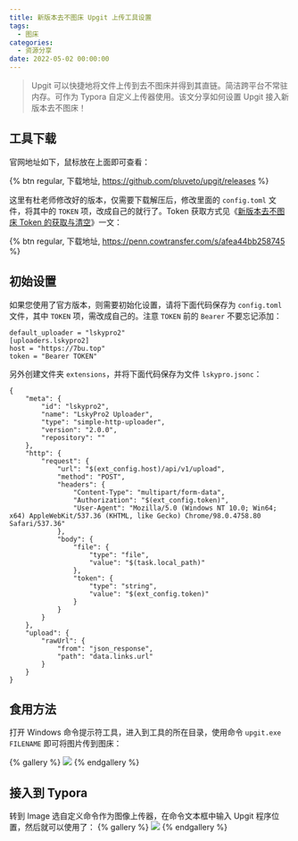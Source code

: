 ```yaml
---
title: 新版本去不图床 Upgit 上传工具设置
tags:
  - 图床
categories:
  - 资源分享
date: 2022-05-02 00:00:00
---
```


> Upgit 可以快捷地将文件上传到去不图床并得到其直链。简洁跨平台不常驻内存。可作为 Typora 自定义上传器使用。该文分享如何设置 Upgit 接入新版本去不图床！

<!-- more -->

## 工具下载

官网地址如下，鼠标放在上面即可查看：

{% btn regular, 下载地址, https://github.com/pluveto/upgit/releases %}

这里有杜老师修改好的版本，仅需要下载解压后，修改里面的 `config.toml` 文件，将其中的 `TOKEN` 项，改成自己的就行了。Token 获取方式见《[新版本去不图床 Token 的获取与清空](https://dusays.com/454/)》一文：

{% btn regular, 下载地址, https://penn.cowtransfer.com/s/afea44bb258745 %}

## 初始设置

如果您使用了官方版本，则需要初始化设置，请将下面代码保存为 `config.toml` 文件，其中 `TOKEN` 项，需改成自己的。注意 `TOKEN` 前的 `Bearer` 不要忘记添加：

```
default_uploader = "lskypro2"
[uploaders.lskypro2]
host = "https://7bu.top"
token = "Bearer TOKEN"
```

另外创建文件夹 `extensions`，并将下面代码保存为文件 `lskypro.jsonc`：

```
{
    "meta": {
        "id": "lskypro2",
        "name": "LskyPro2 Uploader",
        "type": "simple-http-uploader",
        "version": "2.0.0",
        "repository": ""
    },
    "http": {
        "request": {
            "url": "$(ext_config.host)/api/v1/upload",
            "method": "POST",
            "headers": {
                "Content-Type": "multipart/form-data",
                "Authorization": "$(ext_config.token)",
                "User-Agent": "Mozilla/5.0 (Windows NT 10.0; Win64; x64) AppleWebKit/537.36 (KHTML, like Gecko) Chrome/98.0.4758.80 Safari/537.36"
            },
            "body": {
                "file": {
                    "type": "file",
                    "value": "$(task.local_path)"
                },
                "token": {
                    "type": "string",
                    "value": "$(ext_config.token)"
                }
            }
        }
    },
    "upload": {
        "rawUrl": {
            "from": "json_response",
            "path": "data.links.url"
        }
    }
}
```

## 食用方法

打开 Windows 命令提示符工具，进入到工具的所在目录，使用命令 `upgit.exe FILENAME` 即可将图片传到图床：

{% gallery %}
![](https://cdn.dusays.com/2022/05/459-1.jpg)
{% endgallery %}

## 接入到 Typora

转到 Image 选自定义命令作为图像上传器，在命令文本框中输入 Upgit 程序位置，然后就可以使用了：
{% gallery %}
![](https://cdn.dusays.com/2022/05/459-2.jpg)
{% endgallery %}
